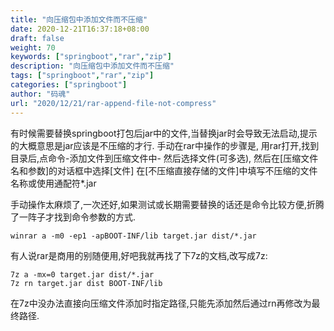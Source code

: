 ```yaml
---
title: "向压缩包中添加文件而不压缩"
date: 2020-12-21T16:37:18+08:00
draft: false
weight: 70
keywords: ["springboot","rar","zip"]
description: "向压缩包中添加文件而不压缩"
tags: ["springboot","rar","zip"]
categories: ["springboot"]
author: "码魂"
url: "2020/12/21/rar-append-file-not-compress"
---
```


有时候需要替换springboot打包后jar中的文件,当替换jar时会导致无法启动,提示的大概意思是jar应该是不压缩的才行.
手动在rar中操作的步骤是,
用rar打开,找到目录后,点命令-添加文件到压缩文件中-
然后选择文件(可多选),
然后在\[压缩文件名和参数]的对话框中选择\[文件]
在\[不压缩直接存储的文件]中填写不压缩的文件名称或使用通配符*.jar

手动操作太麻烦了,一次还好,如果测试或长期需要替换的话还是命令比较方便,折腾了一阵子才找到命令参数的方式.

```
winrar a -m0 -ep1 -apBOOT-INF/lib target.jar dist/*.jar
```

有人说rar是商用的别随便用,好吧我就再找了下7z的文档,改写成7z:
```
7z a -mx=0 target.jar dist/*.jar
7z rn target.jar dist BOOT-INF/lib
```
在7z中没办法直接向压缩文件添加时指定路径,只能先添加然后通过rn再修改为最终路径.